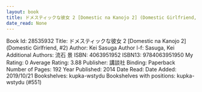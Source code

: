 ```yaml
---
layout: book
title: ドメスティックな彼女 2 [Domestic na Kanojo 2] (Domestic Girlfriend,  no. 2)
date_read: None
---
```


Book Id: 28535932
Title: ドメスティックな彼女 2 [Domestic na Kanojo 2] (Domestic Girlfriend, #2)
Author: Kei Sasuga
Author l-f: Sasuga, Kei
Additional Authors: 流石 景
ISBN: 4063951952
ISBN13: 9784063951950
My Rating: 0
Average Rating: 3.88
Publisher: 講談社
Binding: Paperback
Number of Pages: 192
Year Published: 2014
Date Read: 
Date Added: 2019/10/21
Bookshelves: kupka-wstydu
Bookshelves with positions: kupka-wstydu (#551)

